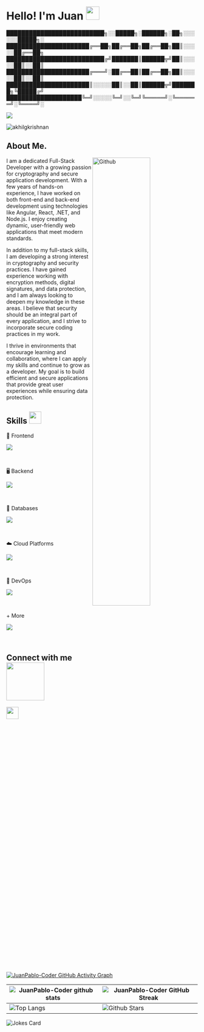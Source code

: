 <h1 align="left">Hello! I'm Juan <img src="https://media.giphy.com/media/hvRJCLFzcasrR4ia7z/giphy.gif" width="35"></h1>
██████████████████████████╗░░█████╗░██████╗░██╗░░░░░░█████╗░<br/>
██████████████████████╔══██╗██╔══██╗██╔══██╗██║░░░░░██╔══██╗<br/>
██████████████████████████╔╝███████║██████╦╝██║░░░░░██║░░██║<br/>
██████████████████████╔═══╝░██╔══██║██╔══██╗██║░░░░░██║░░██║<br/>
██████████████████████║░░░░░██║░░██║██████╦╝███████╗╚█████╔╝<br/>
████████████████████╚═╝░░░░░╚═╝░░╚═╝╚═════╝░╚══════╝░╚════╝░<br/>
</p>
<p align="left">
  <a href="https://github.com/DenverCoder1/readme-typing-svg"><img src="https://readme-typing-svg.herokuapp.com?lines=Welcome+to+profile+the+Github;I'm+Lic.+System+Computer;software+developer+FullStack;cryptography+expert+with+CSharp+language;Always%20learning%20new%20things&left=true&width=500&height=50"></a>
<p align="left"> <img src="https://komarev.com/ghpvc/?username=JuanPablo-Coder" alt="akhilgkrishnan" /> </p>
<h2> About Me.</h2>

<img width="55%" align="right" alt="Github" src="https://raw.githubusercontent.com/onimur/.github/master/.resources/git-header.svg" />

I am a dedicated Full-Stack Developer with a growing passion for cryptography and secure application development. With a few years of hands-on experience, I have worked on both front-end and back-end development using technologies like Angular, React, .NET, and Node.js. I enjoy creating dynamic, user-friendly web applications that meet modern standards.

In addition to my full-stack skills, I am developing a strong interest in cryptography and security practices. I have gained experience working with encryption methods, digital signatures, and data protection, and I am always looking to deepen my knowledge in these areas. I believe that security should be an integral part of every application, and I strive to incorporate secure coding practices in my work.

I thrive in environments that encourage learning and collaboration, where I can apply my skills and continue to grow as a developer. My goal is to build efficient and secure applications that provide great user experiences while ensuring data protection.

<h2> Skills <img src = "https://media2.giphy.com/media/QssGEmpkyEOhBCb7e1/giphy.gif?cid=ecf05e47a0n3gi1bfqntqmob8g9aid1oyj2wr3ds3mg700bl&rid=giphy.gif" width = 32px> </h2>
<p>🎨 Frontend </p>
<p align="left">
  <a href="https://skillicons.dev">
    <img src="https://skillicons.dev/icons?i=css,html,js,ts,angular,figma,bootstrap" />
  </a>
</p>
<br>
<p>🖥️ Backend </p>
<p align="left">
  <a href="https://skillicons.dev">
    <img src="https://skillicons.dev/icons?i=java,spring,cs,dotnet,nodejs" />
  </a>
</p>
<br>
<p>💾 Databases</p>
<p align="left">
  <a href="https://skillicons.dev">
    <img src="https://skillicons.dev/icons?i=mysql,mongodb" />
  </a>
</p>
<br>
<p>☁️ Cloud Platforms</p>
<p align="left">
  <a href="https://skillicons.dev">
    <img src="https://skillicons.dev/icons?i=aws" />
  </a>
</p>
<br>
<p>🚀 DevOps</p>
<p align="left">
  <a href="https://skillicons.dev">
    <img src="https://skillicons.dev/icons?i=docker" />
  </a>
</p>
<br>
<p>+ More</p>
<p align="left">
  <a href="https://skillicons.dev">
    <img src="https://skillicons.dev/icons?i=visualstudio,vscode,linux,git,github,postman" />
  </a>
</p>
<br>

<h2> Connect with me <img src='https://raw.githubusercontent.com/ShahriarShafin/ShahriarShafin/main/Assets/handshake.gif' width="100px"> </h2>
<a href = 'https://www.github.com/JuanPablo-Coder'> <img width = '32px' align= 'center' src="https://raw.githubusercontent.com/rahulbanerjee26/githubAboutMeGenerator/main/icons/github.svg"/></a>
  
<br>
<br>
  <br>
  
[![JuanPablo-Coder GitHub Activity Graph](https://activity-graph.herokuapp.com/graph?username=JuanPablo-Coder&theme=tokyonight)](https://git.io/praveenscience)

| ![JuanPablo-Coder github stats](https://github-readme-stats.vercel.app/api?username=JuanPablo-Coder&show_icons=true&theme=tokyonight) | ![JuanPablo-Coder GitHub Streak](https://github-readme-streak-stats.herokuapp.com/?user=JuanPablo-Coder&theme=tokyonight) |
| --- | --- |
| ![Top Langs](https://github-readme-stats.vercel.app/api/top-langs/?username=JuanPablo-Coder&theme=tokyonight) | ![Github Stars](https://github-readme-stats.vercel.app/api?username=JuanPablo-Coder&show_icons=true&locale=en&count_private=true&hide_rank=true&custom_title=My%20GitHub%20Stats&disable_animations=true&theme=tokyonight) |

![Jokes Card](https://readme-jokes.vercel.app/api?theme=tokyonight)


<br>
